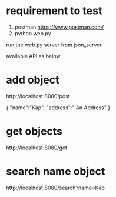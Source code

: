 # requirement to test
1. postman https://www.postman.com/
2. python web.py

run the web.py server from json_server

available API as below

# add object 
http://localhost:8080/post

{
   "name":"Kap",
   "address":" An Address"
}


# get objects
http://localhost:8080/get

# search name object
http://localhost:8080/search?name=Kap